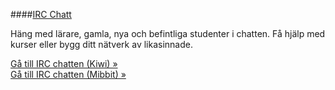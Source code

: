 ####[IRC Chatt](http://www.student.bth.se/kiwi)

Häng med lärare, gamla, nya och befintliga studenter i chatten. Få hjälp med kurser eller bygg ditt nätverk av likasinnade.

[Gå till IRC chatten (Kiwi) »](http://www.student.bth.se/kiwi)  
[Gå till IRC chatten (Mibbit) »](http://widget01.mibbit.com/?settings=2e1899e70a9a033212075b3cfa4e54aa&server=irc.bsnet.se&channel=%23db-o-webb&charset=UTF-8&nick=dbwebb_%3F%3F&customloading=Laddar%20webbchatt%20f%C3%B6r%20dbwebb.se...&customprompt=Chatta%20p%C3%A5%20dbwebb.se.&nickprompt=V%C3%A4lj%20ditt%20nick.)

